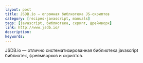 ```yaml
---
layout: post
title: JSDB.io — огромная библиотека JS-скриптов
category: [recipes-javascript, manuals]
tags: [javascript, библиотека, скрипт, фреймворк]
link: http://www.jsdb.io/
description:
keywords:
---
```


<p>JSDB.io — отлично систематизированная библиотека javascript библиотек, фреймворков и скриптов.</p>
